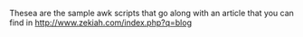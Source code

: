 Thesea are the sample awk scripts that go along with an article that you can find in http://www.zekiah.com/index.php?q=blog

